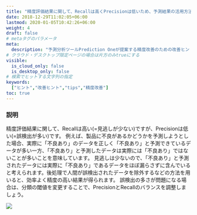 ```yaml
---
title: "精度評価結果に関して、Recallは高くPrecisionは低いため、予測結果の活用方法を工夫しましょう"
date: 2018-12-29T11:02:05+06:00
lastmod: 2020-01-05T10:42:26+06:00
weight: 4
draft: false
# metaタグのパラメータ
meta:
  description: "予測分析ツールPrediction Oneが提案する精度改善のための改善ヒントについて説明するページです。"
# クラウド・デスクトップ限定ページの場合は片方のみtrueにする
visible:
  is_cloud_only: false
  is_desktop_only: false
# 検索でヒットする文字列の指定
keywords:
  ["ヒント","改善ヒント","tips","精度改善"]
toc: true
---
```


### 説明

精度評価結果に関して、Recallは高い(=見逃しが少ない)ですが、Precisionは低い(=誤検出が多い)です。
例えば、製品に不良があるかどうかを予測しようとした場合、実際に「不良あり」のデータを正しく「不良あり」と予測できているデータが多い一方、「不良あり」と予測したデータは実際には「不良あり」ではないことが多いことを意味しています。
見逃しは少ないので、「不良あり」と予測されたデータには実際に「不良あり」であるデータをほぼ漏らさずに含んでいると考えられます。後処理で人間が誤検出されたデータを除外するなどの方法を用いると、効率よく精度の高い結果が得られます。
誤検出の多さが問題になる場合は、分類の閾値を変更することで、PrecisionとRecallのバランスを調整しましょう。

![](../img/t_slide.png)

